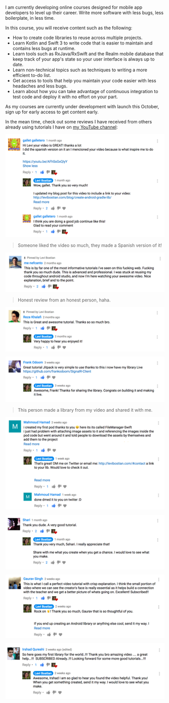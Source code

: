 I am currently developing online courses designed for mobile app developers to level up their career. Write more software with less bugs, less boilerplate, in less time.

In this course, you will receive content such as the following:

* How to create code libraries to reuse across multiple projects.
* Learn Kotlin and Swift 3 to write code that is easier to maintain and contains less bugs at runtime.
* Learn tools such as RxJava/RxSwift and the Realm mobile database that keep track of your app's state so your user interface is always up to date.
* Learn non-technical topics such as techniques to writing a more efficient to-do list.
* Get access to tools that help you maintain your code easier with less headaches and less bugs.
* Learn about how you can take advantage of continuous integration to test code and deploy it with no effort on your part.

As my courses are currently under development with launch this October, sign up for early access to get content early.

<script async id="-clp-1502" src="https://withcoach.com/landing_pages/1502/embed.js"></script>

In the mean time, check out some reviews I have received from others already using tutorials I have on [my YouTube channel](https://www.youtube.com/channel/UCX0SKfhTQTFvs9NhrQi_YlA):

![](/img/tutorials/gradle_android_library/feedback_5.png)
> Someone liked the video so much, they made a Spanish version of it!

![](/img/tutorials/gradle_android_library/feedback_1.png)
> Honest review from an honest person, haha.

![](/img/tutorials/ios_library/feedback_1.png)

![](/img/tutorials/gradle_android_library/feedback_4.png)
> This person made a library from my video and shared it with me.

![](/img/tutorials/ios_library/feedback_2.png)

![](/img/tutorials/gradle_android_library/feedback_2.png)

![](/img/tutorials/gradle_android_library/feedback_3.png)

![](/img/tutorials/ios_library/feedback_3.png)

<script async id="-clp-1502" src="https://withcoach.com/landing_pages/1502/embed.js"></script>
